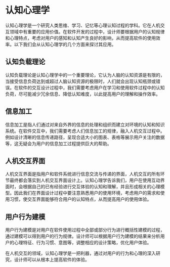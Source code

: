 # 认知心理学

认知心理学是一个研究人类思维、学习、记忆等心理认知过程的学科。它在人机交互领域中有重要的应用价值。在软件开发的过程中，设计师要根据用户的认知规律和心理特点，考虑对用户的感知和认知产生良好的影响，从而提高软件的使用效率。以下我们会从认知心理学的几个方面来探讨其应用。

## 认知负载理论

认知负载理论是认知心理学中的一个重要理论，它认为人脑的认知资源是有限的，当接受信息负荷达到或超过人脑认知资源的极限时，人们就会出现认知瓶颈或错误。在软件的交互设计过程中，我们需要考虑用户在学习和使用软件过程中的认知负荷，尽可能减少冗余信息、降低认知难度，以此提高用户的理解和操作效率。

## 信息加工

信息加工是指人们通过对来自外界的信息的处理和组织而建立对环境的认知和知识系统。在软件交互中，我们需要考虑人们信息加工的规律，融入人机交互过程中。例如设计清晰的信息传递路径，呈现合适大小的图表、表格等展示用户关注的数据等，这无疑会为用户的信息加工过程提供巨大的帮助。

## 人机交互界面

人机交互界面是指用户和软件系统进行信息交流与传递的界面，人机交互的所有环节最终都会落实到人机交互界面设计上。认知心理学告诉我们，用户在使用互动界面时，会根据自己的已有经验进行交互体验的认知和理解，并且形成相关的心理模型。因此我们在界面设计过程中要注意熟悉用户的使用环境，考虑用户的需求和使用习惯，使交互界面能够符合用户的认知特点，从而提高用户的使用体验。

## 用户行为建模

用户行为建模是对用户在软件使用过程中全部或部分行为进行概括性建模的过程，通过建模可以得到用户的行为规律。设计师可以根据用户行为建模的结果来分析用户的心理特征、行为习惯、意图等，调整相应的设计策略，优化用户体验。

在人机交互的领域，认知心理学是一把利器，通过对用户的行为和心理的深入研究，设计师可以从根本上提高软件的体验。
